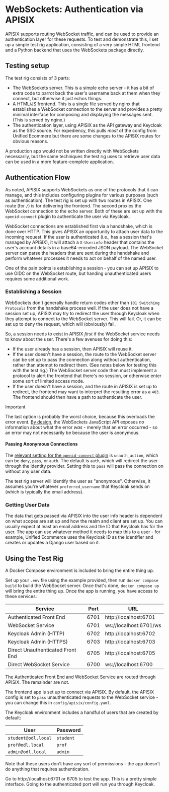 # WebSockets: Authentication via APISIX

APISIX supports routing WebSocket traffic, and can be used to provide an authentication layer for these requests. To test and demonstrate this, I set up a simple test rig application, consisting of a very simple HTML frontend and a Python backend that uses the WebSockets package directly.

## Testing setup

The test rig consists of 3 parts:

- The WebSockets server. This is a simple echo server - it has a bit of extra code to parrot back the user's username back at them when they connect, but otherwise it just echos things.
- A HTML/JS frontend. This is a single file served by nginx that establishes a WebSocket connection to the server and provides a pretty minimal interface for composing and displaying the messages sent. (This is served by nginx.)
- The authentication layer, using APISIX as the API gateway and Keycloak as the SSO source. For expediency, this pulls _most_ of the config from Unified Ecommere but there are some changes to the APISIX routes for obvious reasons.

A production app would not be written directly with WebSockets necessarily, but the same techniques the test rig uses to retrieve user data can be used in a more feature-complete application.

## Authentication Flow

As noted, APISIX supports WebSockets as one of the protocols that it can manage, and this includes configuring plugins for various purposes (such as authentication). The test rig is set up with two routes in APISIX. One route (for `/`) is for delivering the frontend. The second proxies the WebSocket connection to the echo server. Both of these are set up with the `openid-connect` plugin to authenticate the user via Keycloak.

WebSocket connections are established first via a handshake, which is done over HTTP. This gives APISIX an opportunity to attach user data to the incoming request. If the user is authenticated (i.e., has a session that's managed by APISIX), it will attach a `X-Userinfo` header that contains the user's account details in a base64-encoded JSON payload. The WebSocket server can parse the headers that are sent during the handshake and perform whatever processes it needs to act on behalf of the named user.

One of the pain points is establishing a session - you can set up APISIX to use OIDC on the WebSocket route, but handing unauthenticated users requires some additional work.

### Establishing a Session

WebSockets don't generally handle return codes other than `101 Switching Protocols` from the handshake process well. If the user does not have a session set up, APISIX may try to redirect the user through Keycloak when they attempt to connect to the WebSocket server. This will fail. Or, it can be set up to deny the request, which will (obviously) fail.

So, a session needs to exist in APISIX _first_ if the WebSocket service needs to know about the user. There's a few avenues for doing this:

- If the user already has a session, then APISIX will reuse it.
- If the user doesn't have a session, the route to the WebSocket server can be set up to pass the connection along without authentication, rather than attempt to redirect them. (See notes below for testing this with the test rig.) The WebSocket server code then must implement a protocol to alert the frontend that there's no session, or otherwise enter some sort of limited access mode.
- If the user doesn't have a session, and the route in APISIX is set up to redirect, the frontend may want to interpret the resulting error as a `403`. The frontend should then have a path to authenticate the user.

> [!IMPORTANT]
> The last option is probably the worst choice, because this overloads the error event. [By design](https://websockets.spec.whatwg.org/#eventdef-websocket-error), the WebSockets JavaScript API exposes _no_ information about what the error _was_ - merely that an error occurred - so an error may not necessarily be because the user is anonymous.

#### Passing Anonymous Connections

The [relevant setting for the `openid-connect` plugin](https://apisix.apache.org/docs/apisix/plugins/openid-connect/) is `unauth_action`, which can be `deny`, `pass`, or `auth`. The default is `auth`, which will redirect the user through the identity provider. Setting this to `pass` will pass the connection on without any user data. 

The test rig server will identify the user as "anonymous". Otherwise, it assumes you're whatever `preferred_username` that Keycloak sends on (which is typically the email address).

### Getting User Data

The data that gets passed via APISIX into the user info header is dependent on what scopes are set up and how the realm and client are set up. You can usually expect at least an email address and the ID that Keycloak has for the user. The app can use whatever method it needs to map this to a user - for example, Unified Ecommerce uses the Keycloak ID as the identifier and creates or updates a Django user based on it.

## Using the Test Rig

A Docker Compose environment is included to bring the entire thing up.

Set up your `.env` file using the example provided, then run `docker compose build` to build the WebSocket server. Once that's done, `docker compose up` will bring the entire thing up. Once the app is running, you have access to these services:

| Service | Port | URL |
|---|---|---|
| Authenticated Front End | 6701 | http://localhost:6701 | 
| WebSocket Service | 6701 | ws://localhost:6701/ws |
| Keycloak Admin (HTTP) | 6702 | http://localhost:6702 |
| Keycloak Admin (HTTPS) | 6703 | http://localhost:6703 |
| Direct Unauthenticated Front End | 6705 | http://localhost:6705 | 
| Direct WebSocket Service | 6700 | ws://localhost:6700 |

The Authenticated Front End and WebSocket Service are routed through APISIX. The remainder are not.

The frontend app is set up to connect via APISIX. By default, the APISIX config is set to `pass` unauthenticated requests to the WebSocket service - you can change this in `config/apisix/config.yaml`. 

The Keycloak environment includes a handful of users that are created by default:

| User | Password |
|---|---|
| `student@odl.local` | `student` |
| `prof@odl.local` | `prof` |
| `admin@odl.local` | `admin` |

Note that these users don't have any sort of permissions - the app doesn't do anything that requires authentication.

Go to http://localhost:6701 or 6705 to test the app. This is a pretty simple interface. Going to the authenticated port will run you through Keycloak. 
